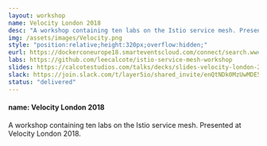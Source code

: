 ```yaml
---
layout: workshop
name: Velocity London 2018
desc: "A workshop containing ten labs on the Istio service mesh. Presented at Velocity London 2018. <p>Resources posted below.</p>"
img: /assets/images/Velocity.png
style: "position:relative;height:320px;overflow:hidden;"
eurl: https://dockerconeurope18.smarteventscloud.com/connect/search.ww#loadSearch-searchPhrase=&searchType=session&tc=0&sortBy=dayTime&i(1037)=&p=
labs: https://github.com/leecalcote/istio-service-mesh-workshop
slides: https://calcotestudios.com/talks/decks/slides-velocity-london-2018-using-istio-workshop.html
slack: https://join.slack.com/t/layer5io/shared_invite/enQtNDk0MzUwMDE5MDkzLTA5ODUzNjNjOTBjMGIxM2JjOGNiM2E2YTM0OTU3NzBiOTA3NjFlMWUwOTU0MjgzMzVhMDNlZDcxYjcxYmJkYjc
status: "delivered"
---
```

<h4> name: Velocity London 2018 </h4>
A workshop containing ten labs on the Istio service mesh. Presented at Velocity London 2018. 
